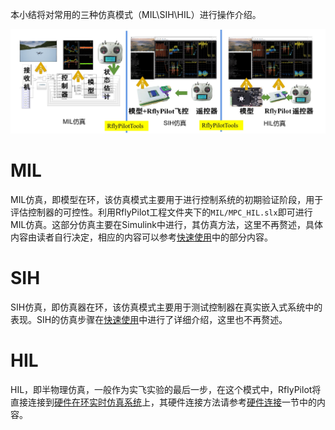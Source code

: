 本小结将对常用的三种仿真模式（MIL\SIH\HIL）进行操作介绍。

![MIL_SIH_HIL](../introduction/img/validation_mode.jpg)

# MIL
MIL仿真，即模型在环，该仿真模式主要用于进行控制系统的初期验证阶段，用于评估控制器的可控性。利用RflyPilot工程文件夹下的``MIL/MPC_HIL.slx``即可进行MIL仿真。这部分仿真主要在Simulink中进行，其仿真方法，这里不再赘述，具体内容由读者自行决定，相应的内容可以参考[快速使用](../quick_start/env_install.md)中的部分内容。
# SIH
SIH仿真，即仿真器在环，该仿真模式主要用于测试控制器在真实嵌入式系统中的表现。SIH的仿真步骤在[快速使用](../quick_start/env_install.md)中进行了详细介绍，这里也不再赘述。
# HIL
HIL，即半物理仿真，一般作为实飞实验的最后一步，在这个模式中，RflyPilot将直接连接到[硬件在环实时仿真系统](https://rflybuaa.github.io/RflySimRTDoc/)上，其硬件连接方法请参考[硬件连接](./hardware_connection.md)一节中的内容。